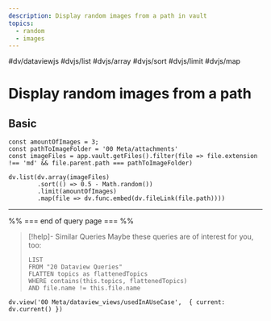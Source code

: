 ```yaml
---
description: Display random images from a path in vault
topics:
  - random
  - images
---
```

#dv/dataviewjs #dvjs/list #dvjs/array #dvjs/sort #dvjs/limit #dvjs/map

# Display random images from a path

## Basic 

```dataviewjs
const amountOfImages = 3; 
const pathToImageFolder = '00 Meta/attachments' 
const imageFiles = app.vault.getFiles().filter(file => file.extension !== 'md' && file.parent.path === pathToImageFolder) 

dv.list(dv.array(imageFiles)
		.sort(() => 0.5 - Math.random())
		.limit(amountOfImages)
		.map(file => dv.func.embed(dv.fileLink(file.path))))
```

---
%% === end of query page === %%
> [!help]- Similar Queries
> Maybe these queries are of interest for you, too:
> ```dataview
> LIST
> FROM "20 Dataview Queries"
> FLATTEN topics as flattenedTopics
> WHERE contains(this.topics, flattenedTopics)
> AND file.name != this.file.name
> ```

```dataviewjs
dv.view('00 Meta/dataview_views/usedInAUseCase',  { current: dv.current() })
```